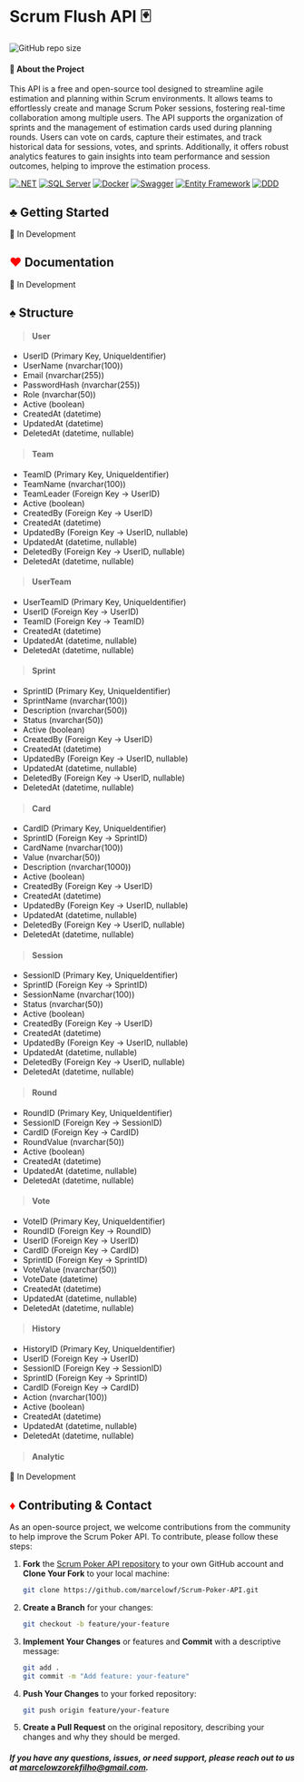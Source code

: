 # Scrum Flush API 🃏

![GitHub repo size](https://img.shields.io/github/repo-size/marcelowf/Scrum_Flush_Api?style=for-the-badge) 

#### 🚀 About the Project
This API is a free and open-source tool designed to streamline agile estimation and planning within Scrum environments. It allows teams to effortlessly create and manage Scrum Poker sessions, fostering real-time collaboration among multiple users. The API supports the organization of sprints and the management of estimation cards used during planning rounds. Users can vote on cards, capture their estimates, and track historical data for sessions, votes, and sprints. Additionally, it offers robust analytics features to gain insights into team performance and session outcomes, helping to improve the estimation process.

[![.NET](https://img.shields.io/badge/.NET-512BD4?style=for-the-badge&logo=.net&logoColor=white)](https://dotnet.microsoft.com/) [![SQL Server](https://img.shields.io/badge/SQL_Server-CC2927?style=for-the-badge&logo=microsoft-sql-server&logoColor=white)](https://www.microsoft.com/en-us/sql-server) [![Docker](https://img.shields.io/badge/Docker-2496ED?style=for-the-badge&logo=docker&logoColor=white)](https://www.docker.com/) [![Swagger](https://img.shields.io/badge/Swagger-85EA2D?style=for-the-badge&logo=swagger&logoColor=black)](https://swagger.io/) [![Entity Framework](https://img.shields.io/badge/Entity_Framework-86B049?style=for-the-badge&logo=entity-framework&logoColor=white)](https://docs.microsoft.com/en-us/ef/) [![DDD](https://img.shields.io/badge/DDD-1B4F72?style=for-the-badge&logo=none&logoColor=white)](https://www.domainlanguage.com/ddd/)

## ♣️ Getting Started
🚩 In Development

## <span style="color:red;">♥️</span> Documentation
🚩 In Development

## ♠️ Structure

> #### User
* UserID (Primary Key, UniqueIdentifier)
* UserName (nvarchar(100))
* Email (nvarchar(255))
* PasswordHash (nvarchar(255))
* Role (nvarchar(50))
* Active (boolean)
* CreatedAt (datetime)
* UpdatedAt (datetime)
* DeletedAt (datetime, nullable)

> #### Team
* TeamID (Primary Key, UniqueIdentifier)
* TeamName (nvarchar(100))
* TeamLeader (Foreign Key -> UserID)
* Active (boolean)
* CreatedBy (Foreign Key -> UserID)
* CreatedAt (datetime)
* UpdatedBy (Foreign Key -> UserID, nullable)
* UpdatedAt (datetime, nullable)
* DeletedBy (Foreign Key -> UserID, nullable)
* DeletedAt (datetime, nullable)

> #### UserTeam
* UserTeamID (Primary Key, UniqueIdentifier)
* UserID (Foreign Key -> UserID)
* TeamID (Foreign Key -> TeamID)
* CreatedAt (datetime)
* UpdatedAt (datetime, nullable)
* DeletedAt (datetime, nullable)

> #### Sprint
* SprintID (Primary Key, UniqueIdentifier)
* SprintName (nvarchar(100))
* Description (nvarchar(500))
* Status (nvarchar(50))
* Active (boolean)
* CreatedBy (Foreign Key -> UserID)
* CreatedAt (datetime)
* UpdatedBy (Foreign Key -> UserID, nullable)
* UpdatedAt (datetime, nullable)
* DeletedBy (Foreign Key -> UserID, nullable)
* DeletedAt (datetime, nullable)

> #### Card
* CardID (Primary Key, UniqueIdentifier)
* SprintID (Foreign Key -> SprintID)
* CardName (nvarchar(100))
* Value (nvarchar(50))
* Description (nvarchar(1000))
* Active (boolean)
* CreatedBy (Foreign Key -> UserID)
* CreatedAt (datetime)
* UpdatedBy (Foreign Key -> UserID, nullable)
* UpdatedAt (datetime, nullable)
* DeletedBy (Foreign Key -> UserID, nullable)
* DeletedAt (datetime, nullable)

> #### Session
* SessionID (Primary Key, UniqueIdentifier)
* SprintID (Foreign Key -> SprintID)
* SessionName (nvarchar(100))
* Status (nvarchar(50))
* Active (boolean)
* CreatedBy (Foreign Key -> UserID)
* CreatedAt (datetime)
* UpdatedBy (Foreign Key -> UserID, nullable)
* UpdatedAt (datetime, nullable)
* DeletedBy (Foreign Key -> UserID, nullable)
* DeletedAt (datetime, nullable)

> #### Round
* RoundID (Primary Key, UniqueIdentifier)
* SessionID (Foreign Key -> SessionID)
* CardID (Foreign Key -> CardID)
* RoundValue (nvarchar(50))
* Active (boolean)
* CreatedAt (datetime)
* UpdatedAt (datetime, nullable)
* DeletedAt (datetime, nullable)

> #### Vote
* VoteID (Primary Key, UniqueIdentifier)
* RoundID (Foreign Key -> RoundID)
* UserID (Foreign Key -> UserID)
* CardID (Foreign Key -> CardID)
* SprintID (Foreign Key -> SprintID)
* VoteValue (nvarchar(50))
* VoteDate (datetime)
* CreatedAt (datetime)
* UpdatedAt (datetime, nullable)
* DeletedAt (datetime, nullable)

> #### History
* HistoryID (Primary Key, UniqueIdentifier)
* UserID (Foreign Key -> UserID)
* SessionID (Foreign Key -> SessionID)
* SprintID (Foreign Key -> SprintID)
* CardID (Foreign Key -> CardID)
* Action (nvarchar(100))
* Active (boolean)
* CreatedAt (datetime)
* UpdatedAt (datetime, nullable)
* DeletedAt (datetime, nullable)

> #### Analytic
🚩 In Development

## <span style="color:red;">♦️</span> Contributing & Contact

As an open-source project, we welcome contributions from the community to help improve the Scrum Poker API. To contribute, please follow these steps:

1. **Fork** the [Scrum Poker API repository](https://github.com/marcelowf/Scrum_Flush_Api) to your own GitHub account and **Clone Your Fork** to your local machine:
    ```bash
    git clone https://github.com/marcelowf/Scrum-Poker-API.git
    ```

2. **Create a Branch** for your changes:
    ```bash
    git checkout -b feature/your-feature
    ```

3. **Implement Your Changes** or features and **Commit** with a descriptive message:
    ```bash
    git add .
    git commit -m "Add feature: your-feature"
    ```

4. **Push Your Changes** to your forked repository:
    ```bash
    git push origin feature/your-feature
    ```

5. **Create a Pull Request** on the original repository, describing your changes and why they should be merged.

##### If you have any questions, issues, or need support, please reach out to us at marcelowzorekfilho@gmail.com.

